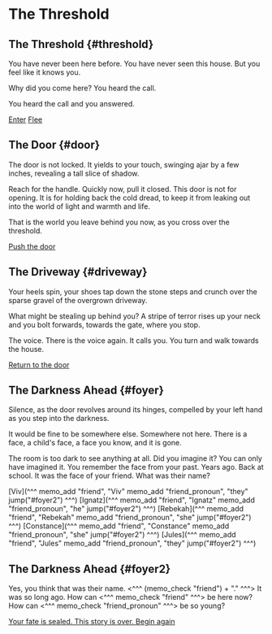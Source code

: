 # The Threshold


## The Threshold {#threshold}

You have never been here before. You have never seen this house. But you feel like it knows you.

Why did you come here? You heard the call.

You heard the call and you answered.

[Enter](#door)
[Flee](#driveway)

## The Door {#door}

The door is not locked. It yields to your touch, swinging ajar by a few inches, revealing a tall slice of shadow.

Reach for the handle. Quickly now, pull it closed. This door is not for opening. It is for holding back the cold dread, to keep it from leaking out into the world of light and warmth and life.

That is the world you leave behind you now, as you cross over the threshold.

[Push the door](#foyer)

## The Driveway {#driveway}

Your heels spin, your shoes tap down the stone steps and crunch over the sparse gravel of the overgrown driveway. 

What might be stealing up behind you? A stripe of terror rises up your neck and you bolt forwards, towards the gate, where you stop. 

The voice. There is the voice again. It calls you. You turn and walk towards the house.

[Return to the door](#door)

## The Darkness Ahead {#foyer}

Silence, as the door revolves around its hinges, compelled by your left hand as you step into the darkness. 

It would be fine to be somewhere else. Somewhere not here. There is a face, a child's face, a face you know, and it is gone. 

The room is too dark to see anything at all. Did you imagine it? You can only have imagined it. You remember the face from your past. Years ago. Back at school. It was the face of your friend. What was their name?

[Viv](^^^
memo_add "friend", "Viv"
memo_add "friend_pronoun", "they"
jump("#foyer2")
^^^)
[Ignatz](^^^
memo_add "friend", "Ignatz"
memo_add "friend_pronoun", "he"
jump("#foyer2")
^^^)
[Rebekah](^^^
memo_add "friend", "Rebekah"
memo_add "friend_pronoun", "she"
jump("#foyer2")
^^^)
[Constance](^^^
memo_add "friend", "Constance"
memo_add "friend_pronoun", "she"
jump("#foyer2")
^^^)
[Jules](^^^
memo_add "friend", "Jules"
memo_add "friend_pronoun", "they"
jump("#foyer2")
^^^)

## The Darkness Ahead {#foyer2}

Yes, you think that was their name.
<^^^
(memo_check "friend") + "."
^^^>
It was so long ago. How can
<^^^
memo_check "friend"
^^^>
be here now? How can
<^^^
memo_check "friend_pronoun"
^^^>
be so young?

[Your fate is sealed. This story is over. Begin again](#threshold)

